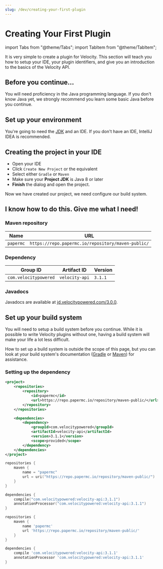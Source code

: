 ```yaml
---
slug: /dev/creating-your-first-plugin
---
```


# Creating Your First Plugin

import Tabs from "@theme/Tabs";
import TabItem from "@theme/TabItem";

It is very simple to create a plugin for Velocity. This section will teach you how to setup your
IDE, your plugin identifiers, and give you an introduction to the basics of the Velocity API.

## Before you continue...

You will need proficiency in the Java programming language. If you don't know Java yet, we strongly
recommend you learn some basic Java before you continue.

## Set up your environment

You're going to need the [JDK](/misc/java-install) and an IDE. If you don't have an IDE,
IntelliJ IDEA is recommended.

## Creating the project in your IDE

- Open your IDE
- Click `Create New Project` or the equivalent
- Select either `Gradle` or `Maven`
- Make sure your **Project JDK** is Java 8 or later
- **Finish** the dialog and open the project.

Now we have created our project, we need configure our build system.

## I know how to do this. Give me what I need!

### Maven repository

| Name      | URL                                                |
| --------- | -------------------------------------------------- |
| `papermc` | `https://repo.papermc.io/repository/maven-public/` |

### Dependency

| Group ID              | Artifact ID    | Version |
| --------------------- | -------------- | ------- |
| `com.velocitypowered` | `velocity-api` | `3.1.1` |

### Javadocs

Javadocs are available at [jd.velocitypowered.com/3.0.0](https://jd.velocitypowered.com/3.0.0).

## Set up your build system

You will need to setup a build system before you continue. While it is possible to write Velocity
plugins without one, having a build system will make your life a lot less difficult.

How to set up a build system is outside the scope of this page, but you can look at your build
system's documentation ([Gradle](https://docs.gradle.org/current/userguide/userguide.html) or
[Maven](https://maven.apache.org/guides/getting-started/index.html)) for assistance.

### Setting up the dependency

<Tabs groupId="author-front-matter">
  <TabItem value="maven" label="Maven POM">

```xml name="pom.xml"
<project>
    <repositories>
        <repository>
            <id>papermc</id>
            <url>https://repo.papermc.io/repository/maven-public/</url>
        </repository>
    </repositories>

    <dependencies>
        <dependency>
            <groupId>com.velocitypowered</groupId>
            <artifactId>velocity-api</artifactId>
            <version>3.1.1</version>
            <scope>provided</scope>
        </dependency>
    </dependencies>
</project>
```

  </TabItem>
  <TabItem value="gradle-kotlin" label="Gradle Kotlin DSL" default>

```kotlin name="build.gradle.kts"
repositories {
    maven {
        name = "papermc"
        url = uri("https://repo.papermc.io/repository/maven-public/")
    }
}

dependencies {
    compile("com.velocitypowered:velocity-api:3.1.1")
    annotationProcessor("com.velocitypowered:velocity-api:3.1.1")
}
```

  </TabItem>
  <TabItem value="gradle-groovy" label="Gradle Groovy DSL">

```groovy name="build.gradle"
repositories {
    maven {
        name 'papermc'
        url 'https://repo.papermc.io/repository/maven-public/'
    }
}

dependencies {
    compile 'com.velocitypowered:velocity-api:3.1.1'
    annotationProcessor 'com.velocitypowered:velocity-api:3.1.1'
}
```

  </TabItem>
</Tabs>

